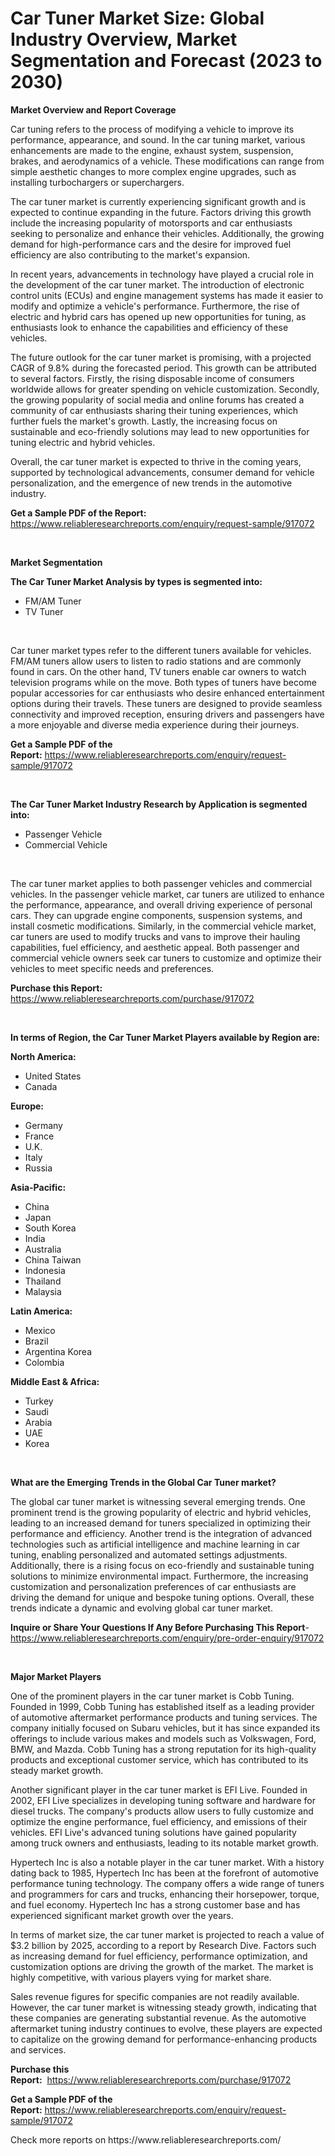 <p><h1>Car Tuner Market Size: Global Industry Overview, Market Segmentation and Forecast (2023 to 2030)</h1></p><p><strong>Market Overview and Report Coverage</strong></p>
<p><p>Car tuning refers to the process of modifying a vehicle to improve its performance, appearance, and sound. In the car tuning market, various enhancements are made to the engine, exhaust system, suspension, brakes, and aerodynamics of a vehicle. These modifications can range from simple aesthetic changes to more complex engine upgrades, such as installing turbochargers or superchargers.</p><p>The car tuner market is currently experiencing significant growth and is expected to continue expanding in the future. Factors driving this growth include the increasing popularity of motorsports and car enthusiasts seeking to personalize and enhance their vehicles. Additionally, the growing demand for high-performance cars and the desire for improved fuel efficiency are also contributing to the market's expansion.</p><p>In recent years, advancements in technology have played a crucial role in the development of the car tuner market. The introduction of electronic control units (ECUs) and engine management systems has made it easier to modify and optimize a vehicle's performance. Furthermore, the rise of electric and hybrid cars has opened up new opportunities for tuning, as enthusiasts look to enhance the capabilities and efficiency of these vehicles.</p><p>The future outlook for the car tuner market is promising, with a projected CAGR of 9.8% during the forecasted period. This growth can be attributed to several factors. Firstly, the rising disposable income of consumers worldwide allows for greater spending on vehicle customization. Secondly, the growing popularity of social media and online forums has created a community of car enthusiasts sharing their tuning experiences, which further fuels the market's growth. Lastly, the increasing focus on sustainable and eco-friendly solutions may lead to new opportunities for tuning electric and hybrid vehicles.</p><p>Overall, the car tuner market is expected to thrive in the coming years, supported by technological advancements, consumer demand for vehicle personalization, and the emergence of new trends in the automotive industry.</p></p>
<p><strong>Get a Sample PDF of the Report:</strong> <a href="https://www.reliableresearchreports.com/enquiry/request-sample/917072">https://www.reliableresearchreports.com/enquiry/request-sample/917072</a></p>
<p>&nbsp;</p>
<p><strong>Market Segmentation</strong></p>
<p><strong>The Car Tuner Market Analysis by types is segmented into:</strong></p>
<p><ul><li>FM/AM Tuner</li><li>TV Tuner</li></ul></p>
<p>&nbsp;</p>
<p><p>Car tuner market types refer to the different tuners available for vehicles. FM/AM tuners allow users to listen to radio stations and are commonly found in cars. On the other hand, TV tuners enable car owners to watch television programs while on the move. Both types of tuners have become popular accessories for car enthusiasts who desire enhanced entertainment options during their travels. These tuners are designed to provide seamless connectivity and improved reception, ensuring drivers and passengers have a more enjoyable and diverse media experience during their journeys.</p></p>
<p><strong>Get a Sample PDF of the Report:</strong>&nbsp;<a href="https://www.reliableresearchreports.com/enquiry/request-sample/917072">https://www.reliableresearchreports.com/enquiry/request-sample/917072</a></p>
<p>&nbsp;</p>
<p><strong>The Car Tuner Market Industry Research by Application is segmented into:</strong></p>
<p><ul><li>Passenger Vehicle</li><li>Commercial Vehicle</li></ul></p>
<p>&nbsp;</p>
<p><p>The car tuner market applies to both passenger vehicles and commercial vehicles. In the passenger vehicle market, car tuners are utilized to enhance the performance, appearance, and overall driving experience of personal cars. They can upgrade engine components, suspension systems, and install cosmetic modifications. Similarly, in the commercial vehicle market, car tuners are used to modify trucks and vans to improve their hauling capabilities, fuel efficiency, and aesthetic appeal. Both passenger and commercial vehicle owners seek car tuners to customize and optimize their vehicles to meet specific needs and preferences.</p></p>
<p><strong>Purchase this Report:</strong>&nbsp; <a href="https://www.reliableresearchreports.com/purchase/917072">https://www.reliableresearchreports.com/purchase/917072</a></p>
<p>&nbsp;</p>
<p><strong>In terms of Region, the Car Tuner Market Players available by Region are:</strong></p>
<p>
    <p> <strong> North America: </strong>
        <ul>
            <li>United States</li>
            <li>Canada</li>
        </ul>
        </p> 
    <p> <strong> Europe: </strong>
        <ul>
            <li>Germany</li>
            <li>France</li>
            <li>U.K.</li>
            <li>Italy</li>
            <li>Russia</li>
        </ul>
        </p> 
    <p> <strong> Asia-Pacific: </strong>
        <ul>
            <li>China</li>
            <li>Japan</li>
            <li>South Korea</li>
            <li>India</li>
            <li>Australia</li>
            <li>China Taiwan</li>
            <li>Indonesia</li>
            <li>Thailand</li>
            <li>Malaysia</li>
        </ul>
        </p> 
    <p> <strong> Latin America: </strong>
        <ul>
            <li>Mexico</li>
            <li>Brazil</li>
            <li>Argentina Korea</li>
            <li>Colombia</li>
        </ul>
        </p> 
    <p> <strong> Middle East & Africa: </strong>
        <ul>
            <li>Turkey</li>
            <li>Saudi</li>
            <li>Arabia</li>
            <li>UAE</li>
            <li>Korea</li>
        </ul>
    </p>
    </p>
<p>&nbsp;</p>
<p><strong>What are the Emerging Trends in the Global Car Tuner market?</strong></p>
<p><p>The global car tuner market is witnessing several emerging trends. One prominent trend is the growing popularity of electric and hybrid vehicles, leading to an increased demand for tuners specialized in optimizing their performance and efficiency. Another trend is the integration of advanced technologies such as artificial intelligence and machine learning in car tuning, enabling personalized and automated settings adjustments. Additionally, there is a rising focus on eco-friendly and sustainable tuning solutions to minimize environmental impact. Furthermore, the increasing customization and personalization preferences of car enthusiasts are driving the demand for unique and bespoke tuning options. Overall, these trends indicate a dynamic and evolving global car tuner market.</p></p>
<p><strong>Inquire or Share Your Questions If Any Before Purchasing This Report</strong>- <a href="https://www.reliableresearchreports.com/enquiry/pre-order-enquiry/917072">https://www.reliableresearchreports.com/enquiry/pre-order-enquiry/917072</a></p>
<p>&nbsp;</p>
<p><strong>Major Market Players</strong></p>
<p><p>One of the prominent players in the car tuner market is Cobb Tuning. Founded in 1999, Cobb Tuning has established itself as a leading provider of automotive aftermarket performance products and tuning services. The company initially focused on Subaru vehicles, but it has since expanded its offerings to include various makes and models such as Volkswagen, Ford, BMW, and Mazda. Cobb Tuning has a strong reputation for its high-quality products and exceptional customer service, which has contributed to its steady market growth.</p><p>Another significant player in the car tuner market is EFI Live. Founded in 2002, EFI Live specializes in developing tuning software and hardware for diesel trucks. The company's products allow users to fully customize and optimize the engine performance, fuel efficiency, and emissions of their vehicles. EFI Live's advanced tuning solutions have gained popularity among truck owners and enthusiasts, leading to its notable market growth.</p><p>Hypertech Inc is also a notable player in the car tuner market. With a history dating back to 1985, Hypertech Inc has been at the forefront of automotive performance tuning technology. The company offers a wide range of tuners and programmers for cars and trucks, enhancing their horsepower, torque, and fuel economy. Hypertech Inc has a strong customer base and has experienced significant market growth over the years.</p><p>In terms of market size, the car tuner market is projected to reach a value of $3.2 billion by 2025, according to a report by Research Dive. Factors such as increasing demand for fuel efficiency, performance optimization, and customization options are driving the growth of the market. The market is highly competitive, with various players vying for market share.</p><p>Sales revenue figures for specific companies are not readily available. However, the car tuner market is witnessing steady growth, indicating that these companies are generating substantial revenue. As the automotive aftermarket tuning industry continues to evolve, these players are expected to capitalize on the growing demand for performance-enhancing products and services.</p></p>
<p><strong>Purchase this Report:</strong>&nbsp;&nbsp;<a href="https://www.reliableresearchreports.com/purchase/917072">https://www.reliableresearchreports.com/purchase/917072</a></p>
<p></p>
<p><strong>Get a Sample PDF of the Report:</strong>&nbsp;<a href="https://www.reliableresearchreports.com/enquiry/request-sample/917072">https://www.reliableresearchreports.com/enquiry/request-sample/917072</a></p>
<p>Check more reports on https://www.reliableresearchreports.com/</p>